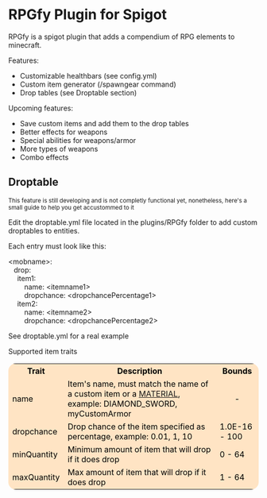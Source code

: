 # RPGfy Plugin for Spigot

RPGfy is a spigot plugin that adds a compendium of RPG elements to minecraft.

Features: 
* Customizable healthbars (see config.yml)
* Custom item generator (/spawngear command)
* Drop tables (see Droptable section)

Upcoming features:
* Save custom items and add them to the drop tables
* Better effects for weapons 
* Special abilities for weapons/armor
* More types of weapons
* Combo effects


## Droptable 
<small> This feature is still developing and is not
completly functional yet, nonetheless, 
here's a small guide to help you get accustommed to it</small>

Edit the droptable.yml file located in the plugins/RPGfy folder to
add custom droptables to entities.

Each entry must look like this: 

\<mobname>:<br>&ensp;
    drop:<br>&ensp;&ensp;
        item1:<br> &ensp;&ensp;&ensp;&ensp;
            name: \<itemname1><br>&ensp;&ensp;&ensp;&ensp;
            dropchance: \<dropchancePercentage1><br>&ensp;&ensp;
        item2:<br>&ensp;&ensp;&ensp;&ensp;
            name: \<itemname2><br>&ensp;&ensp;&ensp;&ensp;
            dropchance: \<dropchancePercentage2>

See droptable.yml for a real example

Supported item traits

<table style="color: black;border-radius: 15px; background-color: bisque">
    <tr>
        <th>Trait</th>
        <th>Description</th>
        <th>Bounds</th>
    </tr>
    <tr>
        <td>name</td>
        <td>Item's name, must match the name of a custom item
        or a <a href="https://hub.spigotmc.org/javadocs/bukkit/org/bukkit/Material.html">MATERIAL</a>, example: DIAMOND_SWORD, myCustomArmor</td>
        <td style="text-align: center;">-</td>
    </tr>
    <tr>
        <td>dropchance</td>
        <td>Drop chance of the item specified as percentage, example: 0.01, 1, 10</td>
        <td>1.0E-16 - 100</td>
    </tr>
    <tr>
        <td>minQuantity</td>
        <td>Minimum amount of item that will drop if it does drop</td>
        <td>0 - 64</td>
    </tr>
    <tr>
        <td>maxQuantity</td>
        <td>Max amount of item that will drop if it does drop</td>
        <td>1 - 64</td>
    </tr>
</table>

